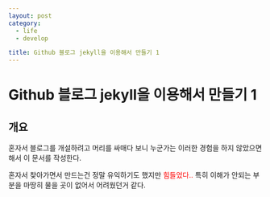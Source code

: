 ```yaml
---
layout: post
category: 
  - life
  - develop

title: Github 블로그 jekyll을 이용해서 만들기 1
---
```


# Github 블로그 jekyll을 이용해서 만들기 1

## 개요

혼자서 블로그를 개설하려고 머리를 싸매다 보니 누군가는 이러한 경험을 하지 않았으면 해서 이 문서를 작성한다.

혼자서 찾아가면서 만드는건 정말 유익하기도 했지만 <span style="color:red"> 힘들었다..</span> 특히 이해가 안되는 부분을 마땅히 물을 곳이 없어서 어려웠던거 같다.